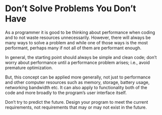 # Don’t Solve Problems You Don’t Have

As a programmer it is good to be thinking about performance when coding and to not waste resources unnecessarily.  However, 
there will always be many ways to solve a problem and while one of those ways is the most performant, perhaps many if not all 
of them are performant enough.

In general, the starting point should always be simple and clean code; don’t worry about performance until a performance 
problem arises; i.e., avoid premature optimization.

But, this concept can be applied more generally, not just to performance and other computer resources such as memory, storage, 
battery usage, networking bandwidth etc.  It can also apply to functionality both of the code and more broadly to the 
program’s user interface itself.

Don’t try to predict the future.  Design your program to meet the current requirements, not requirements that may or may not 
exist in the future.
